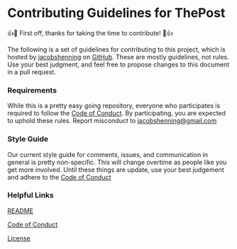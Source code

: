 # Contributing Guidelines for ThePost

:+1::tada: First off, thanks for taking the time to contribute! :tada::+1:

The following is a set of guidelines for contributing to this project, which is hosted by [jacobshenning](https://github.com/jacobshenning) on [GitHub](https://github.com). These are mostly guidelines, not rules. Use your best judgment, and feel free to propose changes to this document in a pull request.

### Requirements

While this is a pretty easy going repository, everyone who participates is required to follow the [Code of Conduct](https://github.com/jacobshenning/ThePost/blob/master/CODE_OF_CONDUCT.md). By participating, you are expected to uphold these rules. Report misconduct to jacobshenning@gmail.com

### Style Guide

Our current style guide for comments, issues, and communication in general is pretty non-specific. This will change overtime as people like you get more involved. Until these things are update, use your best judgement and adhere to the [Code of Conduct](https://github.com/jacobshenning/ThePost/blob/master/CODE_OF_CONDUCT.md)

### Helpful Links

[README](https://github.com/jacobshenning/ThePost/blob/master/README.md)

[Code of Conduct](https://github.com/jacobshenning/ThePost/blob/master/CODE_OF_CONDUCT.md)

[License](https://github.com/jacobshenning/ThePost/blob/master/LICENSE)
